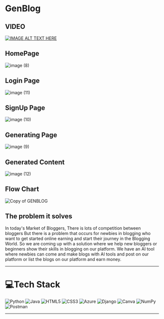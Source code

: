 # GenBlog

## VIDEO

[![IMAGE ALT TEXT HERE](https://github.com/user-attachments/assets/874ec7bb-7bbc-49cb-9240-8b3b09556d2d)](https://www.youtube.com/watch?v=CEcS8J4hYB0)


## HomePage

![image (8)](https://github.com/user-attachments/assets/ec10e617-a61f-40b6-b17f-1a4b75a6deba)




## Login Page

![image (11)](https://github.com/user-attachments/assets/72b04e2b-183c-487b-b962-be4411cb58cb)


## SignUp Page

![image (10)](https://github.com/user-attachments/assets/fcb4fd8c-1f8b-4836-b96f-b0edcddc9c91)



## Generating Page

![image (9)](https://github.com/user-attachments/assets/59b55cc6-615a-4437-b157-8b99db6b2f9f)



## Generated Content

![image (12)](https://github.com/user-attachments/assets/d51287bc-2d2b-4dd1-9bd4-2fb785249fc8)



## Flow Chart

![Copy of GENBLOG](https://github.com/user-attachments/assets/3a1bb6b2-92a4-42fa-9464-17d2089cbef2)


## The problem it solves

In today's Market of Bloggers, There is lots of competition between bloggers But there is a problem that occurs for newbies in blogging who want to get started online earning and start their journey in the Blogging World. So we are coming up with a solution where we help new bloggers or beginners show their skills in blogging on our platform. We have an AI tool where newbies can come and make blogs with AI tools and post on our platform or list the blogs on our platform and earn money.

---

# 💻Tech Stack
![Python](https://img.shields.io/badge/python-3670A0?style=for-the-badge&logo=python&logoColor=ffdd54) ![Java](https://img.shields.io/badge/java-%23ED8B00.svg?style=for-the-badge&logo=java&logoColor=white) ![HTML5](https://img.shields.io/badge/html5-%23E34F26.svg?style=for-the-badge&logo=html5&logoColor=white) ![CSS3](https://img.shields.io/badge/css3-%231572B6.svg?style=for-the-badge&logo=css3&logoColor=white) ![Azure](https://img.shields.io/badge/azure-%230072C6.svg?style=for-the-badge&logo=azure-devops&logoColor=white) ![Django](https://img.shields.io/badge/django-%23092E20.svg?style=for-the-badge&logo=django&logoColor=white)  ![Canva](https://img.shields.io/badge/Canva-%2300C4CC.svg?style=for-the-badge&logo=Canva&logoColor=white) ![NumPy](https://img.shields.io/badge/numpy-%23013243.svg?style=for-the-badge&logo=numpy&logoColor=white)  ![Postman](https://img.shields.io/badge/Postman-FF6C37?style=for-the-badge&logo=postman&logoColor=white) 


---





